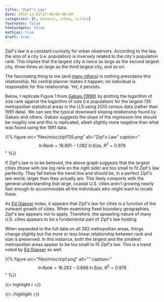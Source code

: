 ```yaml
---
title: "Zipf's Law"
date: 2018-12-01T17:46:04-06:00
categories: [R, dataviz, urban, cities]
footnotes: false
htmlwidgets: false
mathjax: true
draft: true
---
```


Zipf's law is a constant curiosity for urban observers. According to the law, the size of a city (i.e. population) is inversely related to the city's population rank. This implies that the largest city is twice as large as the second largest city, three times as large as the third largest city, and so on.
<!--more-->
The fascinating thing to me (and [many others](https://scholar.harvard.edu/files/xgabaix/files/zipfs_law.pdf)) is nothing preordains this relationship. No central planner makes it happen; no individual is responsible for this relationship. Yet, it persists.

Below, I replicate Figure 1 from [Gabaix (1999)](https://scholar.harvard.edu/files/xgabaix/files/zipfs_law.pdf) by plotting the logarithm of size rank against the logarithm of size (i.e population) for the largest 135 metropolitan statistical areas in the U.S using 2010 census data (rather than 1991 data). We can see the typical downward sloping relationship found by Gabaix and others. Gabaix suggests the slope of the regression line should be roughly one and this is replicated, albeit slightly more negative than what was found using the 1991 data.

{{% figure src="files/misc/zipf135.png" alt="Zipf's Law" caption="$$ln\, Rank = 18.891 - 1.082\; ln\, Size, \;R^2=0.978$$" %}}

If Zipf's law is to be believed, the above graph suggests that the largest cities (those with low log rank on the right side) are too small to fit Zipf's law perfectly. They fall below the trend line and should be, in a perfect Zipf's law world, larger than they actually are. This likely comports with the general understanding that large, coastal U.S. cities aren't growing nearly fast enough to accommodate all the individuals who might want to locate there.

As [Ed Glaeser](https://economix.blogs.nytimes.com/2010/04/20/a-tale-of-many-cities/) notes, it appears that Zipf's law for cities is a function of the outward growth of cities. When examining fixed boundary geographies, Zipf's law appears not to apply. Therefore, the sprawling nature of many U.S. cities appears to be a fundamental part of Zipf's law holding.

When expanded to the full data on all 382 metropolitan areas, things change slightly but the more or less linear relationship between rank and size is preserved. In this instance, both the largest and the smallest metropolitan areas appear to be too small to fit Zipf's law. This is a trend noted by [Ed Glaeser](https://economix.blogs.nytimes.com/2010/04/20/a-tale-of-many-cities/) as well.

{{% figure src="files/misc/zipf.png" alt="" caption="$$ln\, Rank = 16.283 - 0.896\; ln\, Size, \;R^2=0.976$$" %}}



{{< highlight r >}}


{{< /highlight >}}
